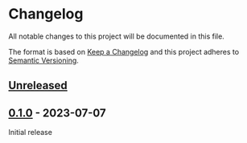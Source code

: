 # Changelog

All notable changes to this project will be documented in this file.

The format is based on [Keep a Changelog](http://keepachangelog.com/en/1.0.0/)
and this project adheres to [Semantic Versioning](http://semver.org/spec/v2.0.0.html).

## [Unreleased](https://github.com/orisai/object-mapper/compare/0.1.0...HEAD)

## [0.1.0](https://github.com/orisai/object-mapper/releases/tag/0.1.0) - 2023-07-07

Initial release
